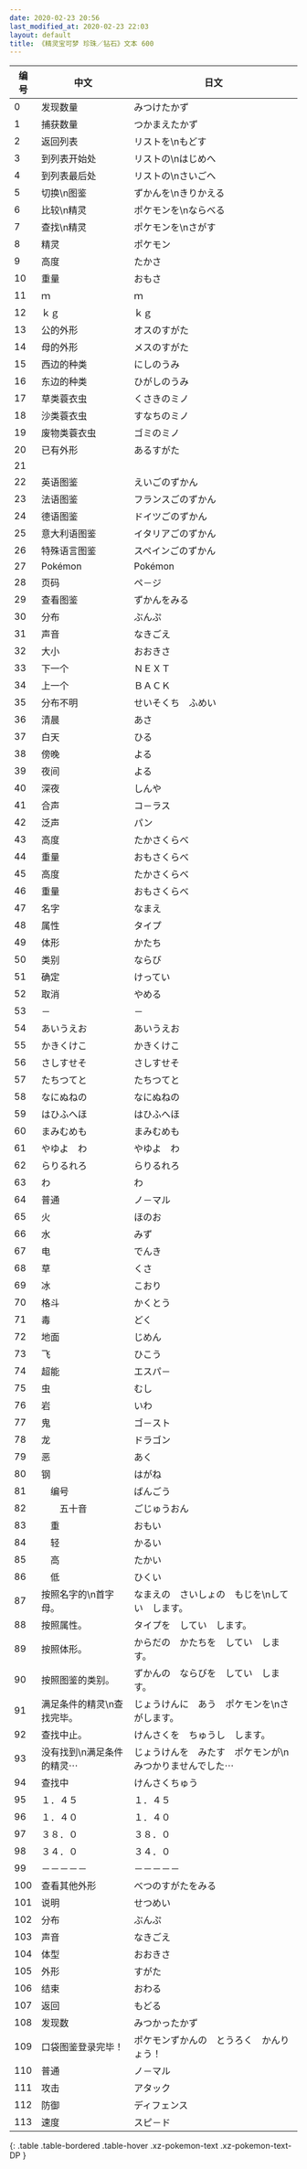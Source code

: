 ```yaml
---
date: 2020-02-23 20:56
last_modified_at: 2020-02-23 22:03
layout: default
title: 《精灵宝可梦 珍珠／钻石》文本 600
---
```

| 编号 | 中文 | 日文 |
| ---- | ---- | ---- |
| 0 | 发现数量 | みつけたかず |
| 1 | 捕获数量 | つかまえたかず |
| 2 | 返回列表 | リストを\nもどす |
| 3 | 到列表开始处 | リストの\nはじめへ |
| 4 | 到列表最后处 | リストの\nさいごへ |
| 5 | 切换\n图鉴 | ずかんを\nきりかえる |
| 6 | 比较\n精灵 | ポケモンを\nならべる |
| 7 | 查找\n精灵 | ポケモンを\nさがす |
| 8 | 精灵 | ポケモン |
| 9 | 高度 | たかさ |
| 10 | 重量 | おもさ |
| 11 | ｍ | ｍ |
| 12 | ｋｇ | ｋｇ |
| 13 | 公的外形 | オスのすがた |
| 14 | 母的外形 | メスのすがた |
| 15 | 西边的种类 | にしのうみ |
| 16 | 东边的种类 | ひがしのうみ |
| 17 | 草类蓑衣虫 | くさきのミノ |
| 18 | 沙类蓑衣虫 | すなちのミノ |
| 19 | 废物类蓑衣虫 | ゴミのミノ |
| 20 | 已有外形 | あるすがた |
| 21 | 　 | 　 |
| 22 | 英语图鉴 | えいごのずかん |
| 23 | 法语图鉴 | フランスごのずかん |
| 24 | 德语图鉴 | ドイツごのずかん |
| 25 | 意大利语图鉴 | イタリアごのずかん |
| 26 | 特殊语言图鉴 | スペインごのずかん |
| 27 | Pokémon | Pokémon |
| 28 | 页码 | ペ－ジ |
| 29 | 查看图鉴 | ずかんをみる |
| 30 | 分布 | ぶんぷ |
| 31 | 声音 | なきごえ |
| 32 | 大小 | おおきさ |
| 33 |  下一个  | ＮＥＸＴ |
| 34 |  上一个  | ＢＡＣＫ |
| 35 | 分布不明 | せいそくち　ふめい |
| 36 | 清晨 | あさ |
| 37 | 白天 | ひる |
| 38 | 傍晚 | よる |
| 39 | 夜间 | よる |
| 40 | 深夜 | しんや |
| 41 | 合声 | コ－ラス |
| 42 | 泛声 | パン |
| 43 | 高度 | たかさくらべ |
| 44 | 重量 | おもさくらべ |
| 45 | 高度 | たかさくらべ |
| 46 | 重量 | おもさくらべ |
| 47 | 名字 | なまえ |
| 48 | 属性 | タイプ |
| 49 | 体形 | かたち |
| 50 | 类别 | ならび |
| 51 | 确定 | けってい |
| 52 | 取消 | やめる |
| 53 | － | － |
| 54 | あいうえお | あいうえお |
| 55 | かきくけこ | かきくけこ |
| 56 | さしすせそ | さしすせそ |
| 57 | たちつてと | たちつてと |
| 58 | なにぬねの | なにぬねの |
| 59 | はひふへほ | はひふへほ |
| 60 | まみむめも | まみむめも |
| 61 | やゆよ　わ | やゆよ　わ |
| 62 | らりるれろ | らりるれろ |
| 63 | わ | わ |
| 64 | 普通 | ノ－マル |
| 65 | 火 | ほのお |
| 66 | 水 | みず |
| 67 | 电 | でんき |
| 68 | 草 | くさ |
| 69 | 冰 | こおり |
| 70 | 格斗 | かくとう |
| 71 | 毒 | どく |
| 72 | 地面 | じめん |
| 73 | 飞 | ひこう |
| 74 | 超能 | エスパ－ |
| 75 | 虫 | むし |
| 76 | 岩 | いわ |
| 77 | 鬼 | ゴ－スト |
| 78 | 龙 | ドラゴン |
| 79 | 恶 | あく |
| 80 | 钢 | はがね |
| 81 | 　编号 | ばんごう |
| 82 | 　　五十音 | ごじゅうおん |
| 83 | 　重 | おもい |
| 84 | 　轻 | かるい |
| 85 | 　高 | たかい |
| 86 | 　低 | ひくい |
| 87 | 按照名字的\n首字母。 | なまえの　さいしょの　もじを\nしてい　します。 |
| 88 | 按照属性。 | タイプを　してい　します。 |
| 89 | 按照体形。 | からだの　かたちを　してい　します。 |
| 90 | 按照图鉴的类别。 | ずかんの　ならびを　してい　します。 |
| 91 | 满足条件的精灵\n查找完毕。 | じょうけんに　あう　ポケモンを\nさがします。 |
| 92 | 查找中止。 | けんさくを　ちゅうし　します。 |
| 93 | 没有找到\n满足条件的精灵⋯ | じょうけんを　みたす　ポケモンが\nみつかりませんでした⋯ |
| 94 | 查找中 | けんさくちゅう |
| 95 | １．４５ | １．４５ |
| 96 | １．４０ | １．４０ |
| 97 | ３８．０ | ３８．０ |
| 98 | ３４．０ | ３４．０ |
| 99 | －－－－－ | －－－－－ |
| 100 | 查看其他外形 | べつのすがたをみる |
| 101 | 说明 | せつめい |
| 102 | 分布 | ぶんぷ |
| 103 | 声音 | なきごえ |
| 104 | 体型 | おおきさ |
| 105 | 外形 | すがた |
| 106 | 结束 | おわる |
| 107 | 返回 | もどる |
| 108 | 发现数 | みつかったかず |
| 109 | 口袋图鉴登录完毕！ | ポケモンずかんの　とうろく　かんりょう！ |
| 110 | 普通 | ノ－マル |
| 111 | 攻击 | アタック |
| 112 | 防御 | ディフェンス |
| 113 | 速度 | スピ－ド |
{: .table .table-bordered .table-hover .xz-pokemon-text .xz-pokemon-text-DP }